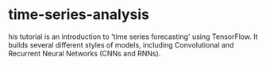 # time-series-analysis
 his tutorial is an introduction to 'time series forecasting' using TensorFlow. It builds several different styles of models, including Convolutional and Recurrent Neural Networks (CNNs and RNNs).
